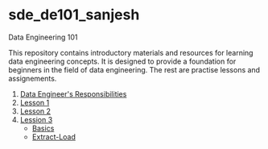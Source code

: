 # sde_de101_sanjesh
Data Engineering 101

This repository contains introductory materials and resources for learning data engineering concepts. It is designed to provide a foundation for beginners in the field of data engineering. 
The rest are practise lessons and assignements.

1. [Data Engineer's Responsibilities](/1-what-do-data-engineers-do/blog.md)
2. [Lesson 1](/lesson%201/notes.md)
3. [Lesson 2](/lesson%202/)
4. [Lession 3](/lesson%203/)
    - [Basics](/lesson%203/1-basics-answers.py)
    - [Extract-Load](/lesson%203/2-data-extract-load-answers.py) 